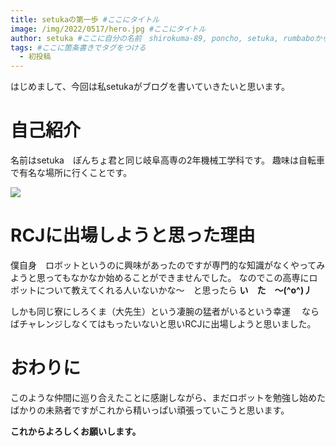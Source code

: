 ```yaml
---
title: setukaの第一歩 #ここにタイトル
image: /img/2022/0517/hero.jpg #ここにタイトル
author: setuka #ここに自分の名前　shirokuma-89, poncho, setuka, rumbaboから選ぶ
tags: #ここに箇条書きでタグをつける
  - 初投稿
---
```


はじめまして、今回は私setukaがブログを書いていきたいと思います。

# 自己紹介

名前はsetuka　ぽんちょ君と同じ岐阜高専の2年機械工学科です。
趣味は自転車で有名な場所に行くことです。

![](/img/2022/0517/IMG_1202.JPG)

# RCJに出場しようと思った理由

僕自身　ロボットというのに興味があったのですが専門的な知識がなくやってみようと思ってもなかなか始めることができませんでした。
なのでこの高専にロボットについて教えてくれる人いないかな～　と思ったら
**い　た　～(^o^)丿**

しかも同じ寮にしろくま（大先生）という凄腕の猛者がいるという幸運　
ならばチャレンジしなくてはもったいないと思いRCJに出場しようと思いました。

# おわりに

このような仲間に巡り合えたことに感謝しながら、まだロボットを勉強し始めたばかりの未熟者ですがこれから精いっぱい頑張っていこうと思います。


**これからよろしくお願いします。**
